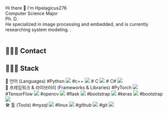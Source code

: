 


<div>
Hi there 👋 I'm Hpelagicus276<br>  Computer Science Major<br>
Ph. D. <br>
He specialized in image processing and embedded, and is currently researching system modeling. . <br>
</div>
<br>

<div><h2>🙋🏻‍♀️ Contact </h2></div>
<div>
  <a href=""/></a>
  <a href=""/></a>
  <a href=""/></a>
  <a href=""/></a>
</div>

<div><h2>👩🏻‍💻 Stack </h2>
<div>
🧠 언어 (Languages)
#Python
  <img src="https://img.shields.io/badge/Python-3776AB?style=for-the-badge&logo=Python&logoColor=white">
#c++
  <img src="https://img.shields.io/badge/c++-00599C?style=for-the-badge&logo=c%2B%2B&logoColor=white">
# C
  <img src="https://img.shields.io/badge/c-A8B9CC?style=for-the-badge&logo=c%2B%2B&logoColor=white">
# C#
  <img src="https://img.shields.io/badge/c#-005571?style=for-the-badge&logo=c%2B%2B&logoColor=white">
<br>
🧩 프레임워크 & 라이브러리 (Frameworks & Libraries)
#PyTorch
  <img src="https://img.shields.io/badge/PyTorch-EE4C2C?style=for-the-badge&logo=PyTorch&logoColor=white">
#TensorFlow
  <img src="https://img.shields.io/badge/TensorFlow-FF6F00?style=for-the-badge&logo=TensorFlow&logoColor=white">
#opencv
  <img src="https://img.shields.io/badge/opencv-5C3EE8?style=for-the-badge&logo=opencv&logoColor=black">
#flask
  <img src="https://img.shields.io/badge/flask-000000?style=for-the-badge&logo=flask&logoColor=white">
#bootstrap
  <img src="https://img.shields.io/badge/bootstrap-7952B3?style=for-the-badge&logo=bootstrap&logoColor=white">
#keras
  <img src="https://img.shields.io/badge/keras-D00000?style=for-the-badge&logo=bootstrap&logoColor=white">
#bootstrap
  <img src="https://img.shields.io/badge/bootstrap-7952B3?style=for-the-badge&logo=bootstrap&logoColor=white">
<br>
🛠️ 툴 (Tools)
#mysql
  <img src="https://img.shields.io/badge/mysql-4479A1?style=for-the-badge&logo=mysql&logoColor=white">
#linux
  <img src="https://img.shields.io/badge/linux-FCC624?style=for-the-badge&logo=linux&logoColor=black">
#github
  <img src="https://img.shields.io/badge/github-181717?style=for-the-badge&logo=github&logoColor=white">
#git
  <img src="https://img.shields.io/badge/git-F05032?style=for-the-badge&logo=git&logoColor=white">



<!--
**lee-hyun-a/lee-hyun-a** is a ✨ _special_ ✨ repository because its `README.md` (this file) appears on your GitHub profile.

Here are some ideas to get you started:

- 🔭 I’m currently working on ...
- 🌱 I’m currently learning ...
- 👯 I’m looking to collaborate on ...
- 🤔 I’m looking for help with ...
- 💬 Ask me about ...
- 📫 How to reach me: ...
- 😄 Pronouns: ...
- ⚡ Fun fact: ...
-->
